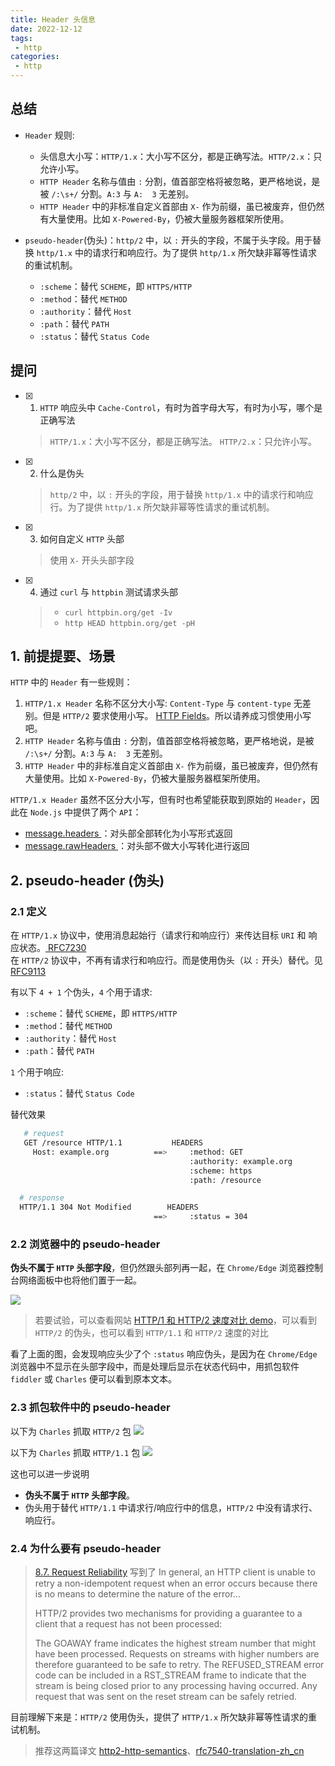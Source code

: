 ```yaml
---
title: Header 头信息
date: 2022-12-12
tags:
 - http
categories: 
 - http
---
```



## 总结

- `Header` 规则:
  - 头信息大小写：`HTTP/1.x`：大小写不区分，都是正确写法。`HTTP/2.x`：只允许小写。
  - `HTTP Header` 名称与值由 `:` 分割，值首部空格将被忽略，更严格地说，是被 `/:\s+/` 分割。`A:3` 与 `A:  3` 无差别。
  - `HTTP Header` 中的非标准自定义首部由 `X-` 作为前缀，虽已被废弃，但仍然有大量使用。比如 `X-Powered-By`，仍被大量服务器框架所使用。

- `pseudo-header`(伪头)：`http/2` 中，以 `:` 开头的字段，不属于头字段。用于替换 `http/1.x` 中的请求行和响应行。为了提供 `http/1.x` 所欠缺非幂等性请求的重试机制。
  - `:scheme`：替代 `SCHEME`，即 `HTTPS/HTTP`
  - `:method`：替代 `METHOD`
  - `:authority`：替代 `Host`
  - `:path`：替代 `PATH`
  - `:status`：替代 `Status Code`


## 提问
- [x] 1. `HTTP` 响应头中 `Cache-Control`，有时为首字母大写，有时为小写，哪个是正确写法
    > `HTTP/1.x`：大小写不区分，都是正确写法。
    > `HTTP/2.x`：只允许小写。
- [x] 2. 什么是伪头
    > `http/2` 中，以 `:` 开头的字段，用于替换 `http/1.x` 中的请求行和响应行。为了提供 `http/1.x` 所欠缺非幂等性请求的重试机制。 
- [x] 3. 如何自定义 `HTTP` 头部
    > 使用 `X-` 开头头部字段
- [x] 4. 通过 `curl` 与 `httpbin` 测试请求头部
    > - `curl httpbin.org/get -Iv`
    > - `http HEAD httpbin.org/get -pH`






## 1. 前提提要、场景

`HTTP` 中的 `Header` 有一些规则：
1. `HTTP/1.x Header` 名称不区分大小写: `Content-Type` 与 `content-type` 无差别。但是 `HTTP/2` 要求使用小写。 [HTTP Fields](https://www.rfc-editor.org/rfc/rfc9113.html#section-8.2)。所以请养成习惯使用小写吧。
2. `HTTP Header` 名称与值由 `:` 分割，值首部空格将被忽略，更严格地说，是被 `/:\s+/` 分割。`A:3` 与 `A:  3` 无差别。
3. `HTTP Header` 中的非标准自定义首部由 `X-` 作为前缀，虽已被废弃，但仍然有大量使用。比如 `X-Powered-By`，仍被大量服务器框架所使用。



`HTTP/1.x Header` 虽然不区分大小写，但有时也希望能获取到原始的 `Header`，因此在 `Node.js` 中提供了两个 `API`：
- [ message.headers ](https://nodejs.org/api/http.html#messageheaders)：对头部全部转化为小写形式返回
- [ message.rawHeaders ](https://nodejs.org/api/http.html#messagerawheaders)：对头部不做大小写转化进行返回




## 2. pseudo-header (伪头)

### 2.1 定义
在 `HTTP/1.x` 协议中，使用消息起始行（请求行和响应行）来传达目标 `URI` 和 响应状态。[ RFC7230 ](https://www.rfc-editor.org/rfc/rfc7230#section-3.1)       
在 `HTTP/2` 协议中，不再有请求行和响应行。而是使用伪头（以 `:` 开头）替代。见 [ RFC9113 ](https://www.rfc-editor.org/rfc/rfc9113.html#name-request-pseudo-header-field)     


有以下 `4 + 1` 个伪头，`4` 个用于请求:
- `:scheme`：替代 `SCHEME`，即 `HTTPS/HTTP`
- `:method`：替代 `METHOD`
- `:authority`：替代 `Host`
- `:path`：替代 `PATH`

`1` 个用于响应:
- `:status`：替代 `Status Code`

替代效果
```sh
   # request
   GET /resource HTTP/1.1           HEADERS
     Host: example.org          ==>     :method: GET
                                        :authority: example.org
                                        :scheme: https
                                        :path: /resource 
```
```sh
  # response
  HTTP/1.1 304 Not Modified        HEADERS
                                ==>     :status = 304
```

### 2.2 浏览器中的 pseudo-header
**伪头不属于 `HTTP` 头部字段**，但仍然跟头部列再一起，在 `Chrome/Edge` 浏览器控制台网络面板中也将他们置于一起。

![](../assets/1s18.png)


> 若要试验，可以查看网站 [HTTP/1 和 HTTP/2 速度对比 demo](https://http2.akamai.com/demo)，可以看到 `HTTP/2` 的伪头，也可以看到 `HTTP/1.1` 和 `HTTP/2` 速度的对比

看了上面的图，会发现响应头少了个 `:status` 响应伪头，是因为在 `Chrome/Edge` 浏览器中不显示在头部字段中，而是处理后显示在状态代码中，用抓包软件 `fiddler` 或 `Charles` 便可以看到原本文本。


### 2.3 抓包软件中的 pseudo-header
以下为 `Charles` 抓取 `HTTP/2` 包
![](../assets/2s15.png)

以下为 `Charles` 抓取 `HTTP/1.1` 包
![](../assets/3s11.png)

这也可以进一步说明 
- **伪头不属于 `HTTP` 头部字段**。
- 伪头用于替代 `HTTP/1.1` 中请求行/响应行中的信息，`HTTP/2` 中没有请求行、响应行。





### 2.4 为什么要有 pseudo-header


> [8.7. Request Reliability](https://www.rfc-editor.org/rfc/rfc9113.html#name-request-reliability) 写到了
> In general, an HTTP client is unable to retry a non-idempotent request when an error occurs because there is no means to determine the nature of the error...
>
> HTTP/2 provides two mechanisms for providing a guarantee to a client that a request has not been processed:
>
> The GOAWAY frame indicates the highest stream number that might have been processed. Requests on streams with higher numbers are therefore guaranteed to be safe to retry.
The REFUSED_STREAM error code can be included in a RST_STREAM frame to indicate that the stream is being closed prior to any processing having occurred. Any request that was sent on the reset stream can be safely retried.

目前理解下来是：`HTTP/2` 使用伪头，提供了 `HTTP/1.x` 所欠缺非幂等性请求的重试机制。

> 推荐这两篇译文 [http2-http-semantics](https://halfrost.com/http2-http-semantics/)、[rfc7540-translation-zh_cn](https://github.com/abbshr/rfc7540-translation-zh_cn/blob/master/8-zh-cn.md#8121-pseudo-header-fields-%E4%BC%AA%E5%A4%B4%E9%83%A8%E5%AD%97%E6%AE%B5)





